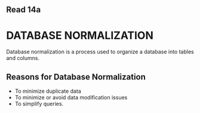 ## Read 14a

# DATABASE NORMALIZATION

Database normalization is a process used to organize a database into tables and columns.

## Reasons for Database Normalization

- To minimize duplicate data
- To minimize or avoid data modification issues
- To simplify queries.  

